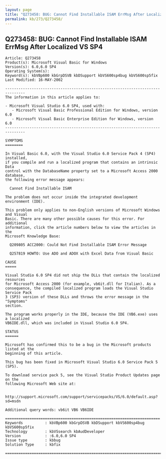 ```yaml
---
layout: page
title: "Q273458: BUG: Cannot Find Installable ISAM ErrMsg After Localized VS SP4"
permalink: kb/273/Q273458/
---
```


## Q273458: BUG: Cannot Find Installable ISAM ErrMsg After Localized VS SP4

	Article: Q273458
	Product(s): Microsoft Visual Basic for Windows
	Version(s): 6.0,6.0 SP4
	Operating System(s): 
	Keyword(s): kbVBp600 kbGrpDSVB kbDSupport kbVS600sp4bug kbVS600sp5fix
	Last Modified: 16-MAY-2002
	
	-------------------------------------------------------------------------------
	The information in this article applies to:
	
	- Microsoft Visual Studio 6.0 SP4, used with:
	   - Microsoft Visual Basic Professional Edition for Windows, version 6.0 
	   - Microsoft Visual Basic Enterprise Edition for Windows, version 6.0 
	-------------------------------------------------------------------------------
	
	SYMPTOMS
	========
	
	In Visual Basic 6.0, with the Visual Studio 6.0 Service Pack 4 (SP4) installed,
	if you compile and run a localized program that contains an intrinsic Data
	control with the DatabaseName property set to a Microsoft Access 2000 database,
	the following error message appears:
	
	  Cannot Find Installable ISAM
	
	The problem does not occur inside the integrated development environment (IDE).
	
	This problem only applies to non-English versions of Microsoft Windows and Visual
	Basic. There are many other possible causes for this error. For additional
	information, click the article numbers below to view the articles in the
	Microsoft Knowledge Base:
	
	  Q209805 ACC2000: Could Not Find Installable ISAM Error Message
	
	  Q257819 HOWTO: Use ADO and ADOX with Excel Data from Visual Basic
	
	CAUSE
	=====
	
	Visual Studio 6.0 SP4 did not ship the DLLs that contain the localized resources
	for Microsoft Access 2000 (for example, vb6it.dll for Italian). As a
	consequence, the compiled localized program loads the Visual Studio Service Pack
	3 (SP3) version of these DLLs and throws the error message in the "Symptoms"
	section.
	
	The program works properly in the IDE, because the IDE (VB6.exe) uses a localized
	VB6IDE.dll, which was included in Visual Studio 6.0 SP4.
	
	STATUS
	======
	
	Microsoft has confirmed this to be a bug in the Microsoft products listed at the
	beginning of this article.
	
	This bug has been fixed in Microsoft Visual Studio 6.0 Service Pack 5 (SP5).
	
	To download service pack 5, see the Visual Studio Product Updates page on the
	following Microsoft Web site at:
	
	  http://support.microsoft.com/support/servicepacks/VS/6.0/default.asp?sd=msdn
	
	Additional query words: vb6it VB6 VB6IDE
	
	======================================================================
	Keywords          : kbVBp600 kbGrpDSVB kbDSupport kbVS600sp4bug kbVS600sp5fix 
	Technology        : kbVSsearch kbAudDeveloper
	Version           : :6.0,6.0 SP4
	Issue type        : kbbug
	Solution Type     : kbfix
	
	=============================================================================
	
